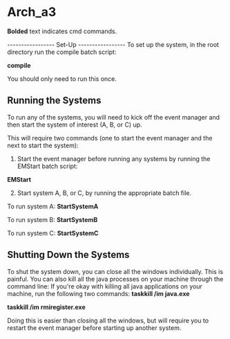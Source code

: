 Arch_a3
=======

**Bolded** text indicates cmd commands.

----------------- Set-Up ----------------- 
To set up the system, in the root directory run the compile batch script:
 	
**compile**
 	
You should only need to run this once. 

Running the Systems
---------------------------------- 
To run any of the systems, you will need to kick off the event manager 
and then start the system of interest (A, B, or C) up. 

This will require two commands (one to start the event manager and the next to start the system):

1. Start the event manager before running any systems by running the EMStart batch script:

**EMStart**

2. Start system A, B, or C, by running the appropriate batch file.

To run system A:
**StartSystemA**

To run system B:
**StartSystemB**

To run system C:
**StartSystemC**

Shutting Down the Systems 
---------------------------------- 
To shut the system down, you can close all the windows individually. This is painful.
You can also kill all the java processes on your machine through the command line:
If you're okay with killing all java applications on your machine, run the following two commands:
**taskkill /im java.exe**

**taskkill /im rmiregister.exe**

Doing this is easier than closing all the windows, 
but will require you to restart the event manager before starting up another system. 
